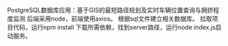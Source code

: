 PostgreSQL数据库应用：基于GIS的最短路径规划及实时车辆位置查询与拥挤程度监测
后端采用node，前端使用axios。
根据sql文件建立相关数据库。
拉取项目代码，运行npm install 下载所需依赖，找到server路径，运行node index.js启动服务。
